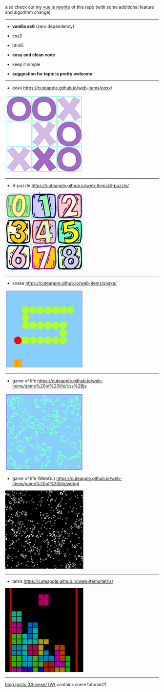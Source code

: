 also check out my [vue.js rewrite](https://github.com/cuteapple/web-items-vue) of this repo (with some additional feature and algorithm change)

---

- **vanilla es6** (zero dependency)
- css3
- html5


- **easy and clean code**
- keep it simple

- **suggestion for topic is pretty welcome**

---

- ooxx https://cuteapple.github.io/web-items/ooxx/
<img src="ooxx/cover.png" width="256">

---

- 8-puzzle https://cuteapple.github.io/web-items/8-puzzle/
<img src="8-puzzle/cover.png" width="256">

---

- snake https://cuteapple.github.io/web-items/snake/
<img src="snake/cover.png" width="256">

---

- game of life https://cuteapple.github.io/web-items/game%20of%20life/css%2Bjs
<img src="game%20of%20life/css+js/cover.png" width="256">

- game of life (WebGL) https://cuteapple.github.io/web-items/game%20of%20life/webgl
<img src="game%20of%20life/webgl/cover.png" width="256">

---

- tetris https://cuteapple.github.io/web-items/tetris/
<img src="tetris/cover.png" width="256">

---

[blog posts (Chinese/TW)](http://cuteappleplayintheweb.blogspot.com/search/label/%E8%A3%BD%E4%BD%9C%E4%B8%80%E4%BA%9B%E6%9D%B1%E8%A5%BF) contains some tutorial(?)
